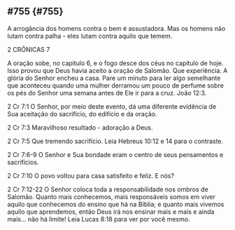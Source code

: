 ## #755 {#755}

A arrogância dos homens contra o bem é assustadora. Mas os homens não lutam contra palha - eles lutam contra aquilo que temem.

2 CRÔNICAS 7

A oração sobe, no capítulo 6, e o fogo desce dos céus no capítulo de hoje. Isso provou que Deus havia aceito a oração de Salomão. Que experiência. A glória do Senhor encheu a casa. Pare um minuto para ler algo semelhante que aconteceu quando uma mulher derramou um pouco de perfume sobre os pés do Senhor uma semana antes de Ele ir para a cruz. João 12:3.

2 Cr 7:1 O Senhor, por meio deste evento, dá uma diferente evidência de Sua aceitação do sacrifício, do edifício e da oração.

2 Cr 7:3 Maravilhoso resultado - adoração a Deus.

2 Cr 7:5 Que tremendo sacrifício. Leia Hebreus 10:12 e 14 para o contraste.

2 Cr 7:6-9 O Senhor e Sua bondade eram o centro de seus pensamentos e sacrifícios.

2 Cr 7:10 O povo voltou para casa satisfeito e feliz. E nós?

2 Cr 7:12-22 O Senhor coloca toda a responsabilidade nos ombros de Salomão. Quanto mais conhecemos, mais responsáveis somos em viver aquilo que conhecemos do ensino que há na Bíblia; e quanto mais vivemos aquilo que aprendemos, então Deus irá nos ensinar mais e mais e ainda mais... não há limite! Leia Lucas 8:18 para ver por você mesmo.